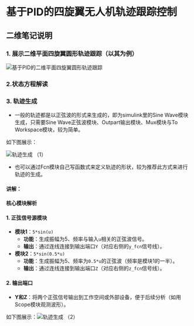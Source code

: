 

# 基于PID的四旋翼无人机轨迹跟踪控制

## 二维笔记说明

 ### 1. 展示二维平面四旋翼圆形轨迹跟踪（以其为例）
 ![基于PID的二维平面四旋翼圆形轨迹跟踪](/imgs/2025-04-29/2zgJqCdRNayZgQQu.png)

### 2.状态方程解读


### 3. 轨迹生成

- 一般的轨迹都是以正弦波的形式来生成的，即为simulink里的Sine Wave模块生成，只需要Sine Wave正弦波模块、Outpart输出模块、Mux模块与To Workspace模块，较为简单。

如下图展示：

![轨迹生成 （1）](/imgs/2025-04-29/pFWBZW8TqOlMpRLl.png)

- 也可以通过Fcn模块自己写函数式来定义轨迹的形状，较为推荐此方式来进行轨迹的生成。

#### ​讲解： 
#### **核心模块解析**

#### ​**1. 正弦信号源模块**

-   ​**模块1**：`5*sin(u)`
    -   ​**功能**：生成振幅为5、频率与输入`u`相关的正弦波信号。
    -   ​**输出**：通过连线连接到输出端口`Y`（对应右侧的`y_fcn`信号线）。
-   ​**模块2**：`5*sin(0.5*u)`
    -   ​**功能**：生成振幅为5、频率为`0.5*u`的正弦波（频率是模块1的一半）。
    -   ​**输出**：通过连线连接到输出端口`Z`（对应右侧的`z_fcn`信号线）。

#### ​**2. 输出端口**

-   ​**Y和Z**：将两个正弦信号输出到工作空间或外部设备，便于后续分析（如用Scope模块观测波形）。

如下图展示：![轨迹生成 （2）](/imgs/2025-04-29/z0ECQc1znVrJvRlf.png)
<!--stackedit_data:
eyJoaXN0b3J5IjpbLTE0NzQzNzQwNTAsMTAzNTA4MTU5NywtNT
IyNzY5MjEwLC02MzE3NTI3MzUsNDQwOTA1NjE5XX0=
-->